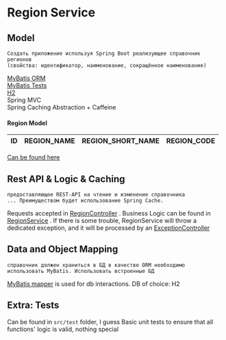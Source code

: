 # Region Service

## Model

```
Создать приложение используя Spring Boot реализующее справочник регионов
(свойства: идентификатор, наименование, сокращённое наименование)
```

[MyBatis ORM](https://mybatis.org/mybatis-3/getting-started.html) <br/>
[MyBatis Tests](http://mybatis.org/spring-boot-starter/mybatis-spring-boot-test-autoconfigure/index.html) <br/>
[H2](https://www.h2database.com/html/main.html) <br/>
Spring MVC <br/>
Spring Caching Abstraction + Caffeine

#### Region Model

| ID  | REGION_NAME | REGION_SHORT_NAME | REGION_CODE |
|-----|-------------|-------------------|-------------|

[Can be found here](https://github.com/mityavasilyev/interview-telda-regions/blob/master/regionservice/src/main/java/io/github/mityavasilyev/regionservice/model/Region.java)

## Rest API & Logic & Caching

```
предоставляющее REST-API на чтение и изменение справочника
... Преимуществом будет использование Spring Cache.
```

Requests accepted
in [RegionController](https://github.com/mityavasilyev/interview-telda-regions/blob/master/regionservice/src/main/java/io/github/mityavasilyev/regionservice/controller/ExceptionController.java)
. Business Logic can be found
in [RegionService](https://github.com/mityavasilyev/interview-telda-regions/blob/master/regionservice/src/main/java/io/github/mityavasilyev/regionservice/service/RegionServiceImpl.java)
. If there is some trouble, RegionService will throw a dedicated exception, and it will be processed by
an [ExceptionController](https://github.com/mityavasilyev/interview-telda-regions/blob/master/regionservice/src/main/java/io/github/mityavasilyev/regionservice/controller/ExceptionController.java)

## Data and Object Mapping

```
справочник должен храниться в БД в качестве ORM необходимо использовать MyBatis. Использовать встроенные БД 
```

[MyBatis mapper](https://github.com/mityavasilyev/interview-telda-regions/blob/master/regionservice/src/main/java/io/github/mityavasilyev/regionservice/mapper/RegionMapper.java)
is used for db interactions. DB of choice: H2

## Extra: Tests

Can be found in `src/test` folder, I guess Basic unit tests to ensure that all functions' logic is valid, nothing
special
